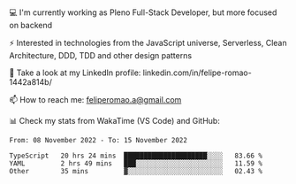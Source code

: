 💻 I'm currently working as Pleno Full-Stack Developer, but more focused on backend

⚡ Interested in technologies from the JavaScript universe, Serverless, Clean Architecture, DDD, TDD and other design patterns

👥 Take a look at my LinkedIn profile: linkedin.com/in/felipe-romao-1442a814b/

📫 How to reach me: feliperomao.a@gmail.com

📊 Check my stats from WakaTime (VS Code) and GitHub:

<!--START_SECTION:waka-->

```text
From: 08 November 2022 - To: 15 November 2022

TypeScript   20 hrs 24 mins  █████████████████████░░░░   83.66 %
YAML         2 hrs 49 mins   ███░░░░░░░░░░░░░░░░░░░░░░   11.59 %
Other        35 mins         ▓░░░░░░░░░░░░░░░░░░░░░░░░   02.43 %
```

<!--END_SECTION:waka-->
